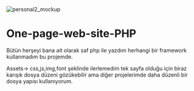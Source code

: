 ![personal2_mockup](https://user-images.githubusercontent.com/88714209/132255778-ace89345-e8fb-4198-9265-aaae5db3815a.jpg)
# One-page-web-site-PHP
Bütün herşeyi bana ait olarak saf php ile yazdım herhangi bir framework kullanmadım bu projemde.

Assets-> css,js,img,font şeklinde ilerlemedim tek sayfa olduğu için biraz karışık dosya düzeni gözükebilir ama diğer projelerimde daha düzenli bir dosya yapısı kullanıyorum.
